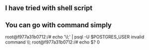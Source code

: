 ## I have tried with shell script
## You can go with command simply

root@f977a31b0712:/# echo '\l;' | psql -U $POSTGRES_USER
invalid command \l;
root@f977a31b0712:/# echo $?
0

